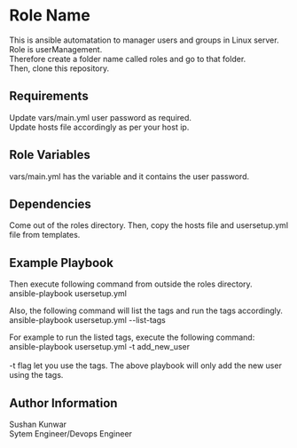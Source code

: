 Role Name
=========

This is ansible automatation to manager users and groups in Linux server.\
Role is userManagement.\
Therefore create a folder name called roles and go to that folder.\
Then, clone this repository.

Requirements
------------

Update vars/main.yml user password as required.\
Update hosts file accordingly as per your host ip.

Role Variables
--------------

vars/main.yml has the variable and it contains the user password.

Dependencies
------------
Come out of the roles directory. Then, copy the hosts file and usersetup.yml file from templates.

Example Playbook
----------------
Then execute following command from outside the roles directory.\
ansible-playbook usersetup.yml

Also, the following command will list the tags and run the tags accordingly.\
ansible-playbook usersetup.yml --list-tags

For example to run the listed tags, execute the following command:\
ansible-playbook usersetup.yml -t add_new_user\
\
-t flag let you use the tags. The above playbook will only add the new user using the tags.

Author Information
------------------

Sushan Kunwar\
Sytem Engineer/Devops Engineer
